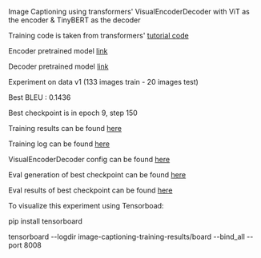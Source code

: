 Image Captioning using transformers' VisualEncoderDecoder with ViT as the encoder & TinyBERT as the decoder

Training code is taken from transformers' [tutorial code](https://github.com/huggingface/transformers/tree/main/examples/flax/image-captioning)

Encoder pretrained model [link](https://huggingface.co/google/vit-base-patch16-224-in21k)

Decoder pretrained model [link](https://huggingface.co/huawei-noah/TinyBERT_General_4L_312D)

Experiment on data v1 (133 images train - 20 images test)

Best BLEU : 0.1436

Best checkpoint is in epoch 9, step 150

Training results can be found [here](image-captioning-training-results)

Training log can be found [here](image-captioning-training-results/log)

VisualEncoderDecoder config can be found [here](image-captioning-training-results/ckpt_epoch_9_step_150/config.json)

Eval generation of best checkpoint can be found [here](image-captioning-training-results/ckpt_epoch_9_step_150/eval_generation.json)

Eval results of best checkpoint can be found [here](image-captioning-training-results/ckpt_epoch_9_step_150/eval_results.json) 

To visualize this experiment using Tensorboad:

pip install tensorboard

tensorboard --logdir image-captioning-training-results/board --bind_all --port 8008
